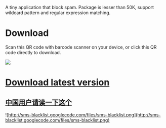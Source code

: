 A tiny application that block spam. Package is lesser than 50K, support wildcard pattern and regular expression matching.

# Download #

Scan this QR code with barcode scanner on your device, or click this QR code directly to download.

[![](http://www.google.com/chart?chs=300x300&cht=qr&chl=//sms-blacklist.googlecode.com/files/SMS%20Blacklist.apk&nonsense=qr_direct_download.png)](http://sms-blacklist.googlecode.com/files/SMS%20Blacklist.apk)

# [Download latest version](http://sms-blacklist.googlecode.com/files/SMS%20Blacklist.apk) #

## [中国用户请读一下这个](Readme_zhCN.md) ##

![http://sms-blacklist.googlecode.com/files/sms-blacklist.png](http://sms-blacklist.googlecode.com/files/sms-blacklist.png)